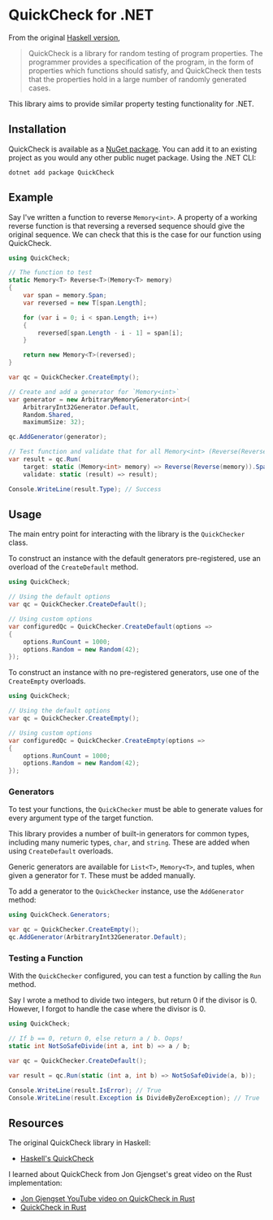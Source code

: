 # QuickCheck for .NET

From the original [Haskell version](https://hackage.haskell.org/package/QuickCheck),

> QuickCheck is a library for random testing of program properties. The programmer provides a specification of the program, in the form of properties which functions should satisfy, and QuickCheck then tests that the properties hold in a large number of randomly generated cases.

This library aims to provide similar property testing functionality for .NET.

## Installation

QuickCheck is available as a [NuGet package](https://www.nuget.org/packages/QuickCheck/). You can add it to an existing project as you would any other public nuget package. Using the .NET CLI:

```shell
dotnet add package QuickCheck
```

## Example

Say I've written a function to reverse `Memory<int>`. A property of a working reverse function is that reversing a reversed sequence should give the original sequence. We can check that this is the case for our function using QuickCheck.

```csharp
using QuickCheck;

// The function to test
static Memory<T> Reverse<T>(Memory<T> memory)
{
    var span = memory.Span;
    var reversed = new T[span.Length];

    for (var i = 0; i < span.Length; i++)
    {
        reversed[span.Length - i - 1] = span[i];
    }

    return new Memory<T>(reversed);
}

var qc = QuickChecker.CreateEmpty();

// Create and add a generator for `Memory<int>`
var generator = new ArbitraryMemoryGenerator<int>(
    ArbitraryInt32Generator.Default,
    Random.Shared,
    maximumSize: 32);

qc.AddGenerator(generator);

// Test function and validate that for all Memory<int> (Reverse(Reverse(memory)) == memory)
var result = qc.Run(
    target: static (Memory<int> memory) => Reverse(Reverse(memory)).Span.SequenceEqual(memory.Span),
    validate: static (result) => result);

Console.WriteLine(result.Type); // Success
```

## Usage

The main entry point for interacting with the library is the `QuickChecker` class.

To construct an instance with the default generators pre-registered, use an overload of the `CreateDefault` method.

```csharp
using QuickCheck;

// Using the default options
var qc = QuickChecker.CreateDefault();

// Using custom options
var configuredQc = QuickChecker.CreateDefault(options =>
{
    options.RunCount = 1000;
    options.Random = new Random(42);
});
```

To construct an instance with no pre-registered generators, use one of the `CreateEmpty` overloads.

```csharp
using QuickCheck;

// Using the default options
var qc = QuickChecker.CreateEmpty();

// Using custom options
var configuredQc = QuickChecker.CreateEmpty(options =>
{
    options.RunCount = 1000;
    options.Random = new Random(42);
});
```

### Generators

To test your functions, the `QuickChecker` must be able to generate values for every argument type of the target function.

This library provides a number of built-in generators for common types, including many numeric types, `char`, and `string`. These are added when using `CreateDefault` overloads.

Generic generators are available for `List<T>`, `Memory<T>`, and tuples, when given a generator for `T`. These must be added manually.

To add a generator to the `QuickChecker` instance, use the `AddGenerator` method:

```csharp
using QuickCheck.Generators;

var qc = QuickChecker.CreateEmpty();
qc.AddGenerator(ArbitraryInt32Generator.Default);
```

### Testing a Function

With the `QuickChecker` configured, you can test a function by calling the `Run` method.

Say I wrote a method to divide two integers, but return 0 if the divisor is 0. However, I forgot to handle the case where the divisor is 0.

```csharp
using QuickCheck;

// If b == 0, return 0, else return a / b. Oops!
static int NotSoSafeDivide(int a, int b) => a / b;

var qc = QuickChecker.CreateDefault();

var result = qc.Run(static (int a, int b) => NotSoSafeDivide(a, b));

Console.WriteLine(result.IsError); // True
Console.WriteLine(result.Exception is DivideByZeroException); // True
```

## Resources

The original QuickCheck library in Haskell:

- [Haskell's QuickCheck](https://hackage.haskell.org/package/QuickCheck)

I learned about QuickCheck from Jon Gjengset's great video on the Rust implementation:

- [Jon Gjengset YouTube video on QuickCheck in Rust](https://www.youtube.com/watch?v=64t-gPC33cc)
- [QuickCheck in Rust](https://github.com/BurntSushi/quickcheck)
